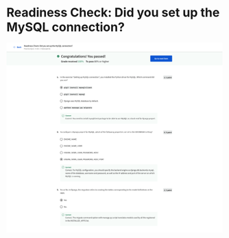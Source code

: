 # Readiness Check: Did you set up the MySQL connection?

![screencapture-coursera-org-learn-back-end-developer-capstone-quiz-KTpXn-readiness-check-did-you-set-up-the-mysql-connection-view-attempt-2023-02-12-07_41_04.png](Readiness%20Check%20Did%20you%20set%20up%20the%20MySQL%20connectio%20be2523ff931b4db7a92cccaa956c0ce9/screencapture-coursera-org-learn-back-end-developer-capstone-quiz-KTpXn-readiness-check-did-you-set-up-the-mysql-connection-view-attempt-2023-02-12-07_41_04.png)